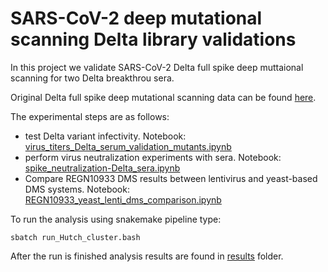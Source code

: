# SARS-CoV-2 deep mutational scanning Delta library validations
In this project we validate SARS-CoV-2 Delta full spike deep muttaional scanning for two Delta breakthrou sera. 

Original Delta full spike deep mutational scanning data can be found [here](https://dms-vep.github.io/SARS-CoV-2_Delta_spike_DMS_REGN10933/).

The experimental steps are as follows:
- test Delta variant infectivity. Notebook: [virus_titers_Delta_serum_validation_mutants.ipynb](virus_titers_Delta_serum_validation_mutants.ipynb)
- perform virus neutralization experiments with sera. Notebook: [spike_neutralization-Delta_sera.ipynb](spike_neutralization-Delta_sera.ipynb)
- Compare REGN10933 DMS results between lentivirus and yeast-based DMS systems. Notebook: [REGN10933_yeast_lenti_dms_comparison.ipynb](REGN10933_yeast_lenti_dms_comparison.ipynb)

To run the analysis using snakemake pipeline type:

```
sbatch run_Hutch_cluster.bash
```

After the run is finished analysis results are found in [results](./results) folder.

